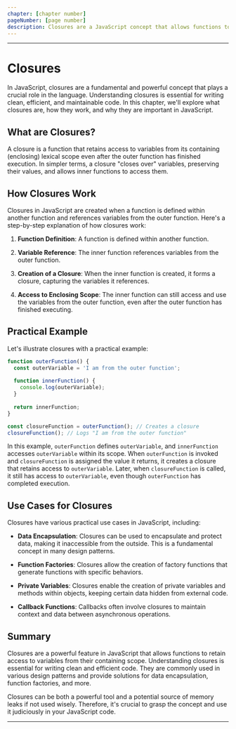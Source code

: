 ```yaml
---
chapter: [chapter number]
pageNumber: [page number]
description: Closures are a JavaScript concept that allows functions to access and remember variables from their containing scope, even after the outer function has finished running. They're vital for data encapsulation, private variables, and various design patterns in JavaScript. Closures enhance code flexibility and maintainability.
---
```


---

# Closures

In JavaScript, closures are a fundamental and powerful concept that plays a crucial role in the language. Understanding closures is essential for writing clean, efficient, and maintainable code. In this chapter, we'll explore what closures are, how they work, and why they are important in JavaScript.

## What are Closures?

A closure is a function that retains access to variables from its containing (enclosing) lexical scope even after the outer function has finished execution. In simpler terms, a closure "closes over" variables, preserving their values, and allows inner functions to access them.

## How Closures Work

Closures in JavaScript are created when a function is defined within another function and references variables from the outer function. Here's a step-by-step explanation of how closures work:

1. **Function Definition**: A function is defined within another function.

2. **Variable Reference**: The inner function references variables from the outer function.

3. **Creation of a Closure**: When the inner function is created, it forms a closure, capturing the variables it references.

4. **Access to Enclosing Scope**: The inner function can still access and use the variables from the outer function, even after the outer function has finished executing.

## Practical Example

Let's illustrate closures with a practical example:

```javascript
function outerFunction() {
  const outerVariable = 'I am from the outer function';
  
  function innerFunction() {
    console.log(outerVariable);
  }
  
  return innerFunction;
}

const closureFunction = outerFunction(); // Creates a closure
closureFunction(); // Logs "I am from the outer function"
```

In this example, `outerFunction` defines `outerVariable`, and `innerFunction` accesses `outerVariable` within its scope. When `outerFunction` is invoked and `closureFunction` is assigned the value it returns, it creates a closure that retains access to `outerVariable`. Later, when `closureFunction` is called, it still has access to `outerVariable`, even though `outerFunction` has completed execution.

## Use Cases for Closures

Closures have various practical use cases in JavaScript, including:

- **Data Encapsulation**: Closures can be used to encapsulate and protect data, making it inaccessible from the outside. This is a fundamental concept in many design patterns.

- **Function Factories**: Closures allow the creation of factory functions that generate functions with specific behaviors.

- **Private Variables**: Closures enable the creation of private variables and methods within objects, keeping certain data hidden from external code.

- **Callback Functions**: Callbacks often involve closures to maintain context and data between asynchronous operations.

## Summary

Closures are a powerful feature in JavaScript that allows functions to retain access to variables from their containing scope. Understanding closures is essential for writing clean and efficient code. They are commonly used in various design patterns and provide solutions for data encapsulation, function factories, and more.

Closures can be both a powerful tool and a potential source of memory leaks if not used wisely. Therefore, it's crucial to grasp the concept and use it judiciously in your JavaScript code.

---
